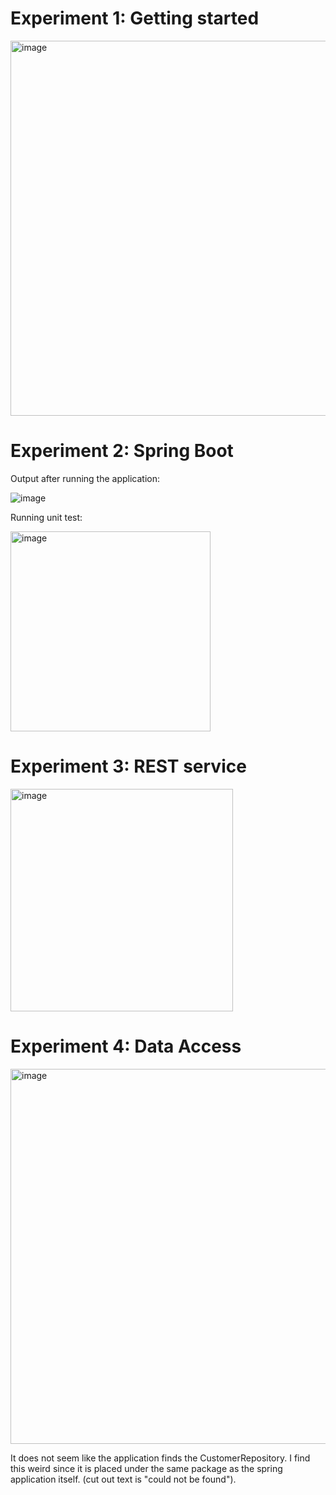 # Experiment 1: Getting started

<img width="600" alt="image" src="https://user-images.githubusercontent.com/50453041/136407047-1c3eabfc-3ef1-44a4-9cc4-ec720f26a93a.png">

# Experiment 2: Spring Boot

Output after running the application:

![image](https://user-images.githubusercontent.com/50453041/136427676-2abefef1-aa91-4267-a4ae-a4c038461368.png)

Running unit test:

<img width="320" alt="image" src="https://user-images.githubusercontent.com/50453041/136428252-8d41af05-5057-482e-bb8c-43655986b42e.png">

# Experiment 3: REST service

<img width="356" alt="image" src="https://user-images.githubusercontent.com/50453041/136430150-493ddf2c-0fce-462a-955d-b4a27857ed20.png">

# Experiment 4: Data Access

<img width="600" alt="image" src="https://user-images.githubusercontent.com/50453041/136439768-1dfbda57-3a95-4da0-ac45-515193fd7c21.png">

It does not seem like the application finds the CustomerRepository. I find this weird since it is placed under the same package as the spring application itself. (cut out text is "could not be found").
